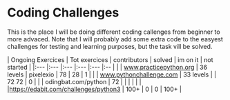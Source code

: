 # Coding Challenges

This is the place I will be doing different coding callenges from beginner to more advaced.
Note that I will probably add some extra code to the easyest challenges for testing and learning purposes, but the task vill be solved.

| Ongoing Exercices  	      | Tot exercices	| contributors	| solved 	| im on it  | not started  |
|:---	                      |:---	          |:---	          |:---	|:---	|:--     |                          |
| www.practicepython.org  	| 36 levels  	| pixelexio       | 78  | 28  |  1      |                         |
| www.pythonchallenge.com  	| 33 levels    |              	| 72    72   |   0    |                   |
| odingbat.com/python     	| 72          |   	          |   	|   	|           |                       |   
|https://edabit.com/challenges/python3 | 100+ | 0 | 0 | 100+ |
